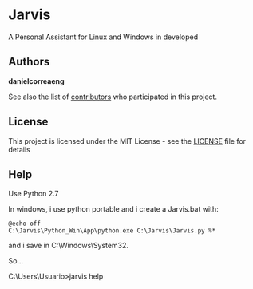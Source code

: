 # Jarvis

A Personal Assistant for Linux and Windows in developed

## Authors

 **danielcorreaeng** 

See also the list of [contributors](contributors.md) who participated in this project.

## License

This project is licensed under the MIT License - see the [LICENSE](LICENSE) file for details

## Help
Use Python 2.7

In windows, i use python portable and i create a Jarvis.bat with:

	@echo off
	C:\Jarvis\Python_Win\App\python.exe C:\Jarvis\Jarvis.py %*

and i save in C:\Windows\System32.

So...

C:\Users\Usuario>jarvis help

 